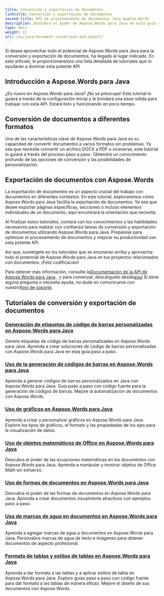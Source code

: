 ```yaml
---
title: Conversión y exportación de documentos
linktitle: Conversión y exportación de documentos
second_title: API de procesamiento de documentos Java Aspose.Words
description: Descubra el poder de Aspose.Words para Java en esta guía completa. Aprenda a convertir y exportar documentos sin esfuerzo.
type: docs
weight: 22
url: /es/java/document-conversion-and-export/
---
```


Si desea aprovechar todo el potencial de Aspose.Words para Java para la conversión y exportación de documentos, ha llegado al lugar indicado. En este artículo, le proporcionaremos una lista detallada de tutoriales que lo ayudarán a dominar esta potente API.

## Introducción a Aspose.Words para Java
¿Es nuevo en Aspose.Words para Java? ¡No se preocupe! Este tutorial lo guiará a través de la configuración inicial y le brindará una base sólida para trabajar con esta API. Estará listo y funcionando en poco tiempo.

## Conversión de documentos a diferentes formatos
Una de las características clave de Aspose.Words para Java es su capacidad de convertir documentos a varios formatos sin problemas. Ya sea que necesite convertir un archivo DOCX a PDF o viceversa, este tutorial lo guiará a través del proceso paso a paso. Obtendrá un conocimiento profundo de las opciones de conversión y las posibilidades de personalización.

## Exportación de documentos con Aspose.Words
La exportación de documentos es un aspecto crucial del trabajo con documentos en diferentes contextos. En este tutorial, exploraremos cómo Aspose.Words para Java facilita la exportación de documentos. Ya sea que desee exportar páginas específicas, secciones o incluso elementos individuales de un documento, aquí encontrará la orientación que necesita.

Al finalizar estos tutoriales, contará con los conocimientos y las habilidades necesarios para realizar con confianza tareas de conversión y exportación de documentos utilizando Aspose.Words para Java. Prepárese para optimizar el procesamiento de documentos y mejorar su productividad con esta potente API.

Así que, sumérgete en los tutoriales que se enumeran arriba y aprovecha todo el potencial de Aspose.Words para Java en tus proyectos relacionados con documentos. ¡Feliz codificación!

 Para obtener más información, consulte la[Documentación de la API de Aspose.Words para Java](https://reference.aspose.com/words/java/) , y para comenzar, descárguelo desde[aquí](https://releases.aspose.com/words/java/) Si tiene alguna pregunta o necesita ayuda, no dude en comunicarse con nuestro[foro de soporte](https://forum.aspose.com/).

## Tutoriales de conversión y exportación de documentos
### [Generación de etiquetas de código de barras personalizadas en Aspose.Words para Java](./generating-custom-barcode-labels/)
Genere etiquetas de código de barras personalizadas en Aspose.Words para Java. Aprenda a crear soluciones de código de barras personalizadas con Aspose.Words para Java en esta guía paso a paso.
### [Uso de la generación de códigos de barras en Aspose.Words para Java](./using-barcode-generation/)
Aprenda a generar códigos de barras personalizados en Java con Aspose.Words para Java. Guía paso a paso con código fuente para la generación de códigos de barras. Mejore la automatización de documentos con Aspose.Words.
### [Uso de gráficos en Aspose.Words para Java](./using-charts/)
Aprenda a crear y personalizar gráficos en Aspose.Words para Java. Explore los tipos de gráficos, el formato y las propiedades de los ejes para la visualización de datos.
### [Uso de objetos matemáticos de Office en Aspose.Words para Java](./using-office-math-objects/)
Descubra el poder de las ecuaciones matemáticas en los documentos con Aspose.Words para Java. Aprenda a manipular y mostrar objetos de Office Math sin esfuerzo.
### [Uso de formas de documentos en Aspose.Words para Java](./using-document-shapes/)
Descubra el poder de las formas de documentos en Aspose.Words para Java. Aprenda a crear documentos visualmente atractivos con ejemplos paso a paso.
### [Uso de marcas de agua en documentos en Aspose.Words para Java](./using-watermarks-to-documents/)
Aprenda a agregar marcas de agua a documentos en Aspose.Words para Java. Personalice marcas de agua de texto e imágenes para obtener documentos de aspecto profesional.
### [Formato de tablas y estilos de tablas en Aspose.Words para Java](./formatting-tables-and-table-styles/)
Aprenda a dar formato a las tablas y a aplicar estilos de tabla en Aspose.Words para Java. Explore guías paso a paso con código fuente para dar formato a las tablas de manera eficaz. Mejore el diseño de sus documentos con Aspose.Words.